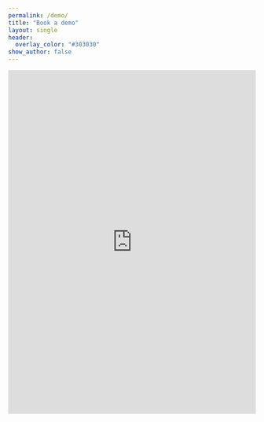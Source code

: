 ```yaml
---
permalink: /demo/
title: "Book a demo"
layout: single
header:
  overlay_color: "#303030"
show_author: false
---
```


<iframe src="https://docs.google.com/forms/d/e/1FAIpQLSfpA7pm3VJl0DbuuZFQMUV_klPAayGqxVlPJhKicbPYfAfmUA/viewform?embedded=true" frameborder="0" height="700" marginheight="0" marginwidth="0" style="position: relative; width: 100%">Loading…</iframe>
